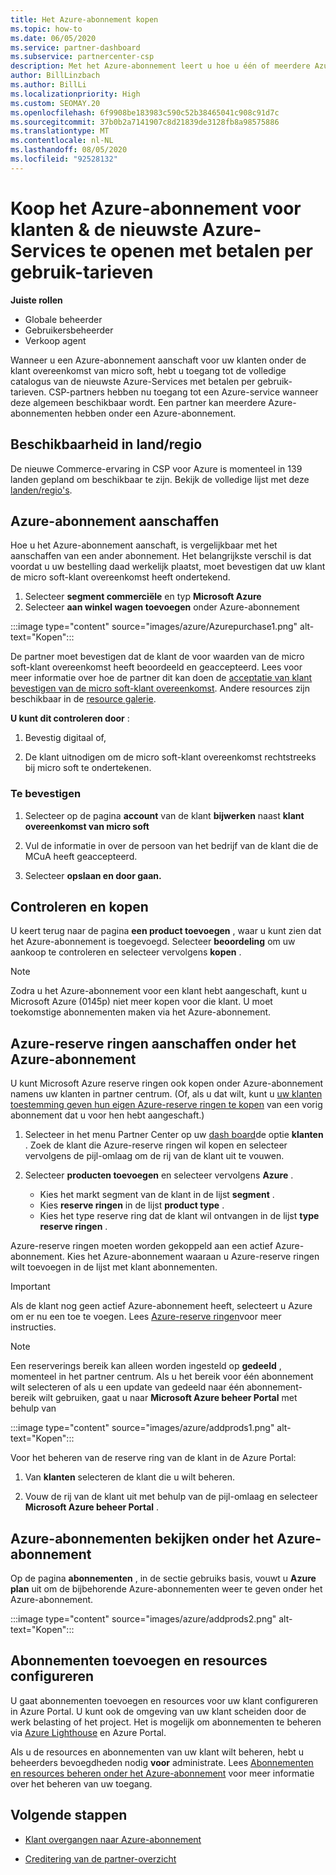 ```yaml
---
title: Het Azure-abonnement kopen
ms.topic: how-to
ms.date: 06/05/2020
ms.service: partner-dashboard
ms.subservice: partnercenter-csp
description: Met het Azure-abonnement leert u hoe u één of meerdere Azure-abonnementen kunt kopen, Azure-reserve ringen kunt gebruiken om resources te configureren en om abonnementen te bekijken of toe te voegen.
author: BillLinzbach
ms.author: BillLi
ms.localizationpriority: High
ms.custom: SEOMAY.20
ms.openlocfilehash: 6f9908be183983c590c52b38465041c908c91d7c
ms.sourcegitcommit: 37b0b2a7141907c8d21839de3128fb8a98575886
ms.translationtype: MT
ms.contentlocale: nl-NL
ms.lasthandoff: 08/05/2020
ms.locfileid: "92528132"
---
```

# <a name="purchase-the-azure-plan-for-customers--access-the-latest-azure-services-at-pay-as-you-go-rates"></a>Koop het Azure-abonnement voor klanten & de nieuwste Azure-Services te openen met betalen per gebruik-tarieven

**Juiste rollen**
- Globale beheerder
- Gebruikersbeheerder
- Verkoop agent

Wanneer u een Azure-abonnement aanschaft voor uw klanten onder de klant overeenkomst van micro soft, hebt u toegang tot de volledige catalogus van de nieuwste Azure-Services met betalen per gebruik-tarieven. CSP-partners hebben nu toegang tot een Azure-service wanneer deze algemeen beschikbaar wordt. Een partner kan meerdere Azure-abonnementen hebben onder een Azure-abonnement. 

## <a name="countryregion-availability"></a>Beschikbaarheid in land/regio
De nieuwe Commerce-ervaring in CSP voor Azure is momenteel in 139 landen gepland om beschikbaar te zijn. Bekijk de volledige lijst met deze [landen/regio's](https://query.prod.cms.rt.microsoft.com/cms/api/am/binary/RE3QN0x). 

## <a name="how-to-purchase-azure-plan"></a>Azure-abonnement aanschaffen

Hoe u het Azure-abonnement aanschaft, is vergelijkbaar met het aanschaffen van een ander abonnement. Het belangrijkste verschil is dat voordat u uw bestelling daad werkelijk plaatst, moet bevestigen dat uw klant de micro soft-klant overeenkomst heeft ondertekend.

1. Selecteer **segment commerciële** en typ **Microsoft Azure** 
2. Selecteer **aan winkel wagen toevoegen** onder Azure-abonnement

:::image type="content" source="images/azure/Azurepurchase1.png" alt-text="Kopen":::

De partner moet bevestigen dat de klant de voor waarden van de micro soft-klant overeenkomst heeft beoordeeld en geaccepteerd. Lees voor meer informatie over hoe de partner dit kan doen de [acceptatie van klant bevestigen van de micro soft-klant overeenkomst](confirm-customer-agreement.md). Andere resources zijn beschikbaar in de [resource galerie](https://partner.microsoft.com/resources/collection/Microsoft-Customer-Agreement-in-the-CSP-program#/).

**U kunt dit controleren door** : 

1. Bevestig digitaal of,

2. De klant uitnodigen om de micro soft-klant overeenkomst rechtstreeks bij micro soft te ondertekenen. 

### <a name="to-confirm"></a>Te bevestigen 

1. Selecteer op de pagina **account** van de klant **bijwerken** naast **klant overeenkomst van micro soft**  

2. Vul de informatie in over de persoon van het bedrijf van de klant die de MCuA heeft geaccepteerd.

3. Selecteer **opslaan en door gaan.**  

## <a name="review-and-buy"></a>Controleren en kopen

U keert terug naar de pagina **een product toevoegen** , waar u kunt zien dat het Azure-abonnement is toegevoegd. Selecteer **beoordeling** om uw aankoop te controleren en selecteer vervolgens **kopen** . 

>[!Note]
>Zodra u het Azure-abonnement voor een klant hebt aangeschaft, kunt u Microsoft Azure (0145p) niet meer kopen voor die klant. U moet toekomstige abonnementen maken via het Azure-abonnement.

## <a name="purchase-azure-reservations-under-the-azure-plan"></a>Azure-reserve ringen aanschaffen onder het Azure-abonnement 
  
U kunt Microsoft Azure reserve ringen ook kopen onder Azure-abonnement namens uw klanten in partner centrum. (Of, als u dat wilt, kunt u [uw klanten toestemming geven hun eigen Azure-reserve ringen te kopen](give-customers-permission.md) van een vorig abonnement dat u voor hen hebt aangeschaft.)

1. Selecteer in het menu Partner Center op uw [dash board](https://partner.microsoft.com/dashboard/)de optie **klanten** . Zoek de klant die Azure-reserve ringen wil kopen en selecteer vervolgens de pijl-omlaag om de rij van de klant uit te vouwen.

2. Selecteer **producten toevoegen** en selecteer vervolgens **Azure** . 

   - Kies het markt segment van de klant in de lijst **segment** .
   - Kies **reserve ringen** in de lijst **product type** .
   - Kies het type reserve ring dat de klant wil ontvangen in de lijst **type reserve ringen** .

Azure-reserve ringen moeten worden gekoppeld aan een actief Azure-abonnement. Kies het Azure-abonnement waaraan u Azure-reserve ringen wilt toevoegen in de lijst met klant abonnementen. 

>[!Important] 
>Als de klant nog geen actief Azure-abonnement heeft, selecteert u Azure om er nu een toe te voegen. Lees [Azure-reserve ringen](azure-reservations-buying.md#purchase-azure-reservations)voor meer instructies.

>[!Note]
>Een reserverings bereik kan alleen worden ingesteld op **gedeeld** , momenteel in het partner centrum. Als u het bereik voor één abonnement wilt selecteren of als u een update van gedeeld naar één abonnement-bereik wilt gebruiken, gaat u naar **Microsoft Azure beheer Portal** met behulp van 

:::image type="content" source="images/azure/addprods1.png" alt-text="Kopen":::

Voor het beheren van de reserve ring van de klant in de Azure Portal: 

1. Van **klanten** selecteren de klant die u wilt beheren. 

2. Vouw de rij van de klant uit met behulp van de pijl-omlaag en selecteer **Microsoft Azure beheer Portal** .  
 
## <a name="view-azure-subscriptions-under-the-azure-plan"></a>Azure-abonnementen bekijken onder het Azure-abonnement

Op de pagina **abonnementen** , in de sectie gebruiks basis, vouwt u **Azure plan** uit om de bijbehorende Azure-abonnementen weer te geven onder het Azure-abonnement.

:::image type="content" source="images/azure/addprods2.png" alt-text="Kopen"::: 


## <a name="add-subscriptions-and-configure-resources"></a>Abonnementen toevoegen en resources configureren

U gaat abonnementen toevoegen en resources voor uw klant configureren in Azure Portal. U kunt ook de omgeving van uw klant scheiden door de werk belasting of het project. Het is mogelijk om abonnementen te beheren via [Azure Lighthouse](https://azure.microsoft.com/services/azure-lighthouse/) en Azure Portal. 

Als u de resources en abonnementen van uw klant wilt beheren, hebt u beheerders bevoegdheden nodig **voor** administrate. Lees [Abonnementen en resources beheren onder het Azure-abonnement](azure-plan-manage.md) voor meer informatie over het beheren van uw toegang.

## <a name="next-steps"></a>Volgende stappen

- [Klant overgangen naar Azure-abonnement](azure-plan-transition.md)

- [Creditering van de partner-overzicht](partner-earned-credit.md)
